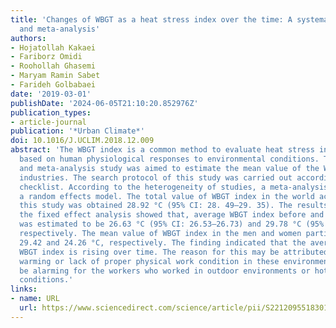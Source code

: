 ```yaml
---
title: 'Changes of WBGT as a heat stress index over the time: A systematic review
  and meta-analysis'
authors:
- Hojatollah Kakaei
- Fariborz Omidi
- Roohollah Ghasemi
- Maryam Ramin Sabet
- Farideh Golbabaei
date: '2019-03-01'
publishDate: '2024-06-05T21:10:20.852976Z'
publication_types:
- article-journal
publication: '*Urban Climate*'
doi: 10.1016/J.UCLIM.2018.12.009
abstract: 'The WBGT index is a common method to evaluate heat stress in the workplaces
  based on human physiological responses to environmental conditions. This systematic
  and meta-analysis study was aimed to estimate the mean value of the WBGT index in
  industries. The search protocol of this study was carried out according to PRISMA
  checklist. According to the heterogeneity of studies, a meta-analysis was done using
  a random effects model. The total value of WBGT index in the world according to
  this study was obtained 28.92 °C (95% CI: 28. 49–29. 35). The results regarding
  the fixed effect analysis showed that, average WBGT index before and after 2010,
  was estimated to be 26.63 °C (95% CI: 26.53–26.73) and 29.78 °C (95% CI: 29.71–29.85),
  respectively. The mean value of WBGT index in the men and women participants were
  29.42 and 24.26 °C, respectively. The finding indicated that the average value of
  WBGT index is rising over time. The reason for this may be attributed to global
  warming or lack of proper physical work condition in these environments. It would
  be alarming for the workers who worked in outdoor environments or hot operating
  conditions.'
links:
- name: URL
  url: https://www.sciencedirect.com/science/article/pii/S2212095518301792
---
```

